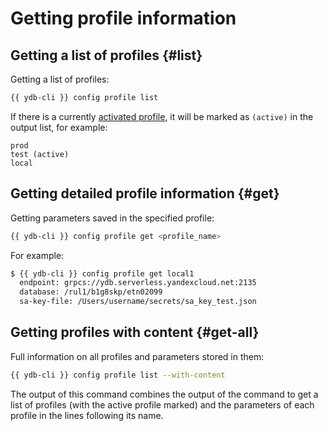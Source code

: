 # Getting profile information

## Getting a list of profiles {#list}

Getting a list of profiles:

```bash
{{ ydb-cli }} config profile list
```

If there is a currently [activated profile](../activate.md), it will be marked as `(active)` in the output list, for example:

```text
prod
test (active)
local
```

## Getting detailed profile information {#get}

Getting parameters saved in the specified profile:

```bash
{{ ydb-cli }} config profile get <profile_name>
```

For example:

```bash
$ {{ ydb-cli }} config profile get local1
  endpoint: grpcs://ydb.serverless.yandexcloud.net:2135
  database: /rul1/b1g8skp/etn02099
  sa-key-file: /Users/username/secrets/sa_key_test.json
```

## Getting profiles with content {#get-all}

Full information on all profiles and parameters stored in them:

```bash
{{ ydb-cli }} config profile list --with-content
```

The output of this command combines the output of the command to get a list of profiles (with the active profile marked) and the parameters of each profile in the lines following its name.


